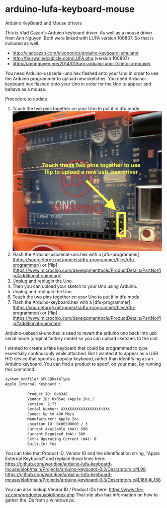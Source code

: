 # arduino-lufa-keyboard-mouse
Arduino KeyBoard and Mouse drivers

This is Vlad Cazan's Arduino keyboard driver.
As well as a mouse driver from Anh Nguyen.
Both were linked with LUFA version 100807. So that is included as well.

 * http://vladcazan.com/electronics/arduino-keyboard-emulator
 * http://fourwalledcubicle.com/LUFA.php (version 100807)
 * https://anhnguyen.me/2014/01/turn-arduino-uno-r3-into-a-mouse/

You need Arduino-usbserial-uno.hex flashed onto your Uno in order to use the Arduino programmer to upload new sketches.
You need Arduino-keyboard.hex flashed onto your Uno in order for the Uno to appear and behave as a mouse.

Procedure to update:
1. Touch the two pins together on your Uno to put it in dfu mode 
![flipUno](flipUno.jpg)
2. Flash the Arduino-usbserial-uno.hex with a [dfu-programmer] (https://sourceforge.net/projects/dfu-programmer/files/dfu-programmer/) or [flip] (https://www.microchip.com/developmenttools/ProductDetails/PartNo/flip#additional-summary) 
3. Unplug and replugin the Uno.
4. Then you can upload your sketch to your Uno using Arduino.
5. Unplug and replugin the Uno.
6. Touch the two pins together on your Uno to put it in dfu mode 
7. Flash the Arduino-keyboard.hex with a [dfu-programmer] (https://sourceforge.net/projects/dfu-programmer/files/dfu-programmer/) or [flip] (https://www.microchip.com/developmenttools/ProductDetails/PartNo/flip#additional-summary) 


Arduino-usbserial-uno.hex is used to revert the arduino uno back into usb serial mode (original factory mode) so you can upload sketches to the unit.



I wanted to create a fake keyboard that could be programmed to type essentially continusouly while attached. But I wanted it to appear as a USB HID device that spoofs a popular keyboard, rather than identifying as an Arduino keyboard.
You can find a product to spoof, on your mac, by running this command:
```
system_profiler SPUSBDataType
Apple External Keyboard :

          Product ID: 0x0340
          Vendor ID: 0x05ac (Apple Inc.)
          Version: 2.73
          Serial Number: XXXXXXXXXXXXXXXXXX+XXX
          Speed: Up to 480 Mb/s
          Manufacturer: Apple Inc.
          Location ID: 0x80500000 / 3
          Current Available (mA): 500
          Current Required (mA): 500
          Extra Operating Current (mA): 0
          Built-In: Yes
```
You can take that Product ID, Vendor ID and the identification string, "Apple External Keyboard" and replace those lines here:
https://github.com/worldjoe/arduino-lufa-keyboard-mouse/blob/main/Projects/arduino-keyboard-0.3/Descriptors.c#L98
https://github.com/worldjoe/arduino-lufa-keyboard-mouse/blob/main/Projects/arduino-keyboard-0.3/Descriptors.c#L186:#L188

You can also lookup Vendor ID / Product IDs here: https://www.the-sz.com/products/usbid/index.php
That site also has information on how to gather the IDs from a windows pc.
